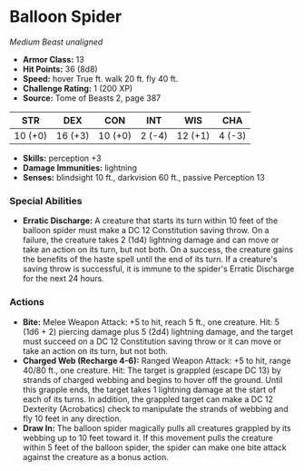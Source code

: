 # Balloon Spider

*Medium* *Beast* *unaligned*

- **Armor Class:** 13
- **Hit Points:** 36 (8d8)
- **Speed:** hover True ft. walk 20 ft. fly 40 ft.
- **Challenge Rating:** 1 (200 XP)
- **Source:** Tome of Beasts 2, page 387

| STR | DEX | CON | INT | WIS | CHA |
| --- | --- | --- | --- | --- | --- |
| 10 (+0) | 16 (+3) | 10 (+0) | 2 (-4) | 12 (+1) | 4 (-3) |

- **Skills:** perception +3
- **Damage Immunities:** lightning
- **Senses:** blindsight 10 ft., darkvision 60 ft., passive Perception 13

### Special Abilities

- **Erratic Discharge:** A creature that starts its turn within 10 feet of the balloon spider must make a DC 12 Constitution saving throw. On a failure, the creature takes 2 (1d4) lightning damage and can move or take an action on its turn, but not both. On a success, the creature gains the benefits of the haste spell until the end of its turn. If a creature's saving throw is successful, it is immune to the spider's Erratic Discharge for the next 24 hours.

### Actions

- **Bite:** Melee Weapon Attack: +5 to hit, reach 5 ft., one creature. Hit: 5 (1d6 + 2) piercing damage plus 5 (2d4) lightning damage, and the target must succeed on a DC 12 Constitution saving throw or it can move or take an action on its turn, but not both.
- **Charged Web (Recharge 4-6):** Ranged Weapon Attack: +5 to hit, range 40/80 ft., one creature. Hit: The target is grappled (escape DC 13) by strands of charged webbing and begins to hover off the ground. Until this grapple ends, the target takes 1 lightning damage at the start of each of its turns. In addition, the grappled target can make a DC 12 Dexterity (Acrobatics) check to manipulate the strands of webbing and fly 10 feet in any direction.
- **Draw In:** The balloon spider magically pulls all creatures grappled by its webbing up to 10 feet toward it. If this movement pulls the creature within 5 feet of the balloon spider, the spider can make one bite attack against the creature as a bonus action.


